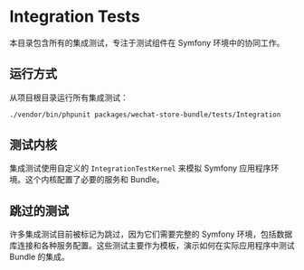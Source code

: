 # Integration Tests

本目录包含所有的集成测试，专注于测试组件在 Symfony 环境中的协同工作。

## 运行方式

从项目根目录运行所有集成测试：

```bash
./vendor/bin/phpunit packages/wechat-store-bundle/tests/Integration
```

## 测试内核

集成测试使用自定义的 `IntegrationTestKernel` 来模拟 Symfony 应用程序环境。这个内核配置了必要的服务和 Bundle。

## 跳过的测试

许多集成测试目前被标记为跳过，因为它们需要完整的 Symfony 环境，包括数据库连接和各种服务配置。这些测试主要作为模板，演示如何在实际应用程序中测试 Bundle 的集成。 